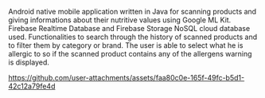 Android native mobile application written in Java for scanning products and giving informations about their nutritive values using Google ML Kit. Firebase Realtime Database and Firebase Storage NoSQL cloud database used. Functionalities to search through the history of scanned products and to filter them by category or brand. The user is able to select what he is allergic to so if the scanned product contains any of the allergens warning is displayed. 

https://github.com/user-attachments/assets/faa80c0e-165f-49fc-b5d1-42c12a79fe4d

